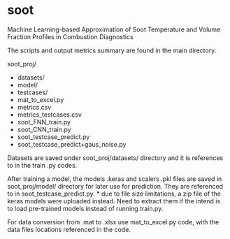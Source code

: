 # soot
Machine Learning-based Approximation of Soot Temperature and Volume Fraction Profiles in Combustion Diagnostics

The scripts and output metrics summary are found in the main directory.

soot_proj/
- datasets/
- model/
- testcases/
- mat_to_excel.py
- metrics.csv
- metrics_testcases.csv
- soot_FNN_train.py
- soot_CNN_train.py
- soot_testcase_predict.py
- soot_testcase_predict+gaus_noise.py
		
Datasets are saved under soot_proj/datasets/ directory and it is references to in the train .py codes.

After training a model, the models .keras and scalers .pkl files are saved in soot_proj/model/ directory for later use for prediction. They are referenced to in soot_testcase_predict.py.
	* due to file size limitations, a zip file of the keras models were uploaded instead. Need to extract them if the intend is to load pre-trained models instead of running train.py.

For data conversion from .mat to .xlsx use mat_to_excel.py code, with the data files locations referenced in the code.
